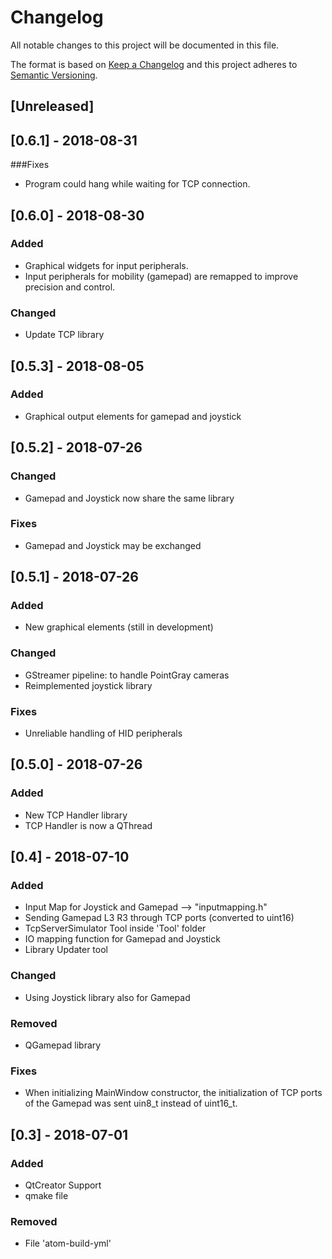 # Changelog
All notable changes to this project will be documented in this file.

The format is based on [Keep a Changelog](https://keepachangelog.com/en/1.0.0/)
and this project adheres to [Semantic Versioning](https://semver.org/spec/v2.0.0.html).

## [Unreleased]

## [0.6.1] - 2018-08-31
###Fixes
- Program could hang while waiting for TCP connection.

## [0.6.0] - 2018-08-30
### Added
- Graphical widgets for input peripherals.
- Input peripherals for mobility (gamepad) are remapped to improve precision and control.

### Changed
- Update TCP library

## [0.5.3] - 2018-08-05
### Added
- Graphical output elements for gamepad and joystick

## [0.5.2] - 2018-07-26
### Changed
- Gamepad and Joystick now share the same library

### Fixes
- Gamepad and Joystick may be exchanged

## [0.5.1] - 2018-07-26
### Added
- New graphical elements (still in development)

### Changed
- GStreamer pipeline: to handle PointGray cameras
- Reimplemented joystick library

### Fixes
- Unreliable handling of HID peripherals

## [0.5.0] - 2018-07-26
### Added
- New TCP Handler library
- TCP Handler is now a QThread

## [0.4] - 2018-07-10
### Added
- Input Map for Joystick and Gamepad --> "inputmapping.h"
- Sending Gamepad L3 R3 through TCP ports (converted to uint16)
- TcpServerSimulator Tool inside 'Tool' folder
- IO mapping function for Gamepad and Joystick
- Library Updater tool

### Changed
- Using Joystick library also for Gamepad

### Removed
- QGamepad library

### Fixes
- When initializing MainWindow constructor, the initialization of TCP ports of the Gamepad
	was sent uin8_t instead of uint16_t.

## [0.3] - 2018-07-01
### Added
- QtCreator Support
- qmake file

### Removed
- File 'atom-build-yml'
